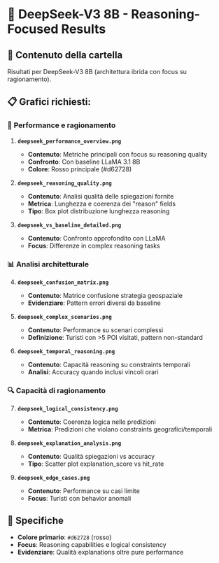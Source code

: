 # 🤔 DeepSeek-V3 8B - Reasoning-Focused Results

## 📁 Contenuto della cartella
Risultati per DeepSeek-V3 8B (architettura ibrida con focus su ragionamento).

## 📋 Grafici richiesti:

### 🎯 **Performance e ragionamento**

1. **`deepseek_performance_overview.png`**
   - **Contenuto**: Metriche principali con focus su reasoning quality
   - **Confronto**: Con baseline LLaMA 3.1 8B
   - **Colore**: Rosso principale (#d62728)

2. **`deepseek_reasoning_quality.png`**
   - **Contenuto**: Analisi qualità delle spiegazioni fornite
   - **Metrica**: Lunghezza e coerenza dei "reason" fields
   - **Tipo**: Box plot distribuzione lunghezza reasoning

3. **`deepseek_vs_baseline_detailed.png`**
   - **Contenuto**: Confronto approfondito con LLaMA
   - **Focus**: Differenze in complex reasoning tasks

### 📊 **Analisi architetturale**

4. **`deepseek_confusion_matrix.png`**
   - **Contenuto**: Matrice confusione strategia geospaziale
   - **Evidenziare**: Pattern errori diversi da baseline

5. **`deepseek_complex_scenarios.png`**
   - **Contenuto**: Performance su scenari complessi
   - **Definizione**: Turisti con >5 POI visitati, pattern non-standard

6. **`deepseek_temporal_reasoning.png`**
   - **Contenuto**: Capacità reasoning su constraints temporali
   - **Analisi**: Accuracy quando inclusi vincoli orari

### 🔍 **Capacità di ragionamento**

7. **`deepseek_logical_consistency.png`**
   - **Contenuto**: Coerenza logica nelle predizioni
   - **Metrica**: Predizioni che violano constraints geografici/temporali

8. **`deepseek_explanation_analysis.png`**
   - **Contenuto**: Qualità spiegazioni vs accuracy
   - **Tipo**: Scatter plot explanation_score vs hit_rate

9. **`deepseek_edge_cases.png`**
   - **Contenuto**: Performance su casi limite
   - **Focus**: Turisti con behavior anomali

## 🎨 Specifiche
- **Colore primario**: `#d62728` (rosso)
- **Focus**: Reasoning capabilities e logical consistency
- **Evidenziare**: Qualità explanations oltre pure performance